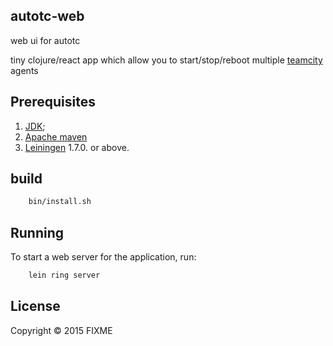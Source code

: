 ## autotc-web
web ui for autotc

tiny clojure/react app which allow you to start/stop/reboot multiple [teamcity](https://www.jetbrains.com/teamcity/) agents

## Prerequisites

1. [JDK][1];
2. [Apache maven][2]
3. [Leiningen][3] 1.7.0. or above.

[1]: http://www.oracle.com/technetwork/java/javase/downloads/index.htmla
[2]: http://maven.apache.org
[3]: https://github.com/technomancy/leiningen

## build

```bash
    bin/install.sh
```

## Running

To start a web server for the application, run:

```bash
    lein ring server
```


## License

Copyright © 2015 FIXME
